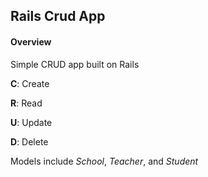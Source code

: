 ## Rails Crud App

#### Overview

Simple CRUD app built on Rails

**C**: Create

**R**: Read

**U**: Update

**D**: Delete

Models include *School*, *Teacher*, and *Student*

